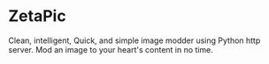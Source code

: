 # ZetaPic

Clean, intelligent, Quick, and simple image modder using Python http server. Mod an image to your heart's content in no time.
